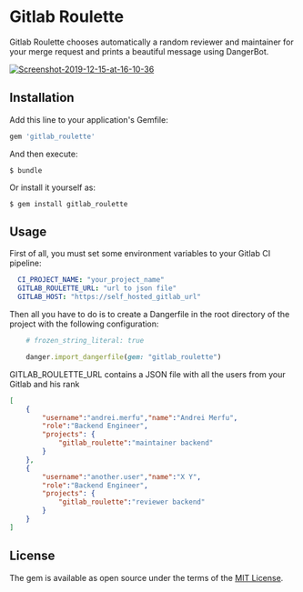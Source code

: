 # Gitlab Roulette

Gitlab Roulette chooses automatically a random reviewer and maintainer for your merge request and prints a beautiful message using DangerBot.

<a href="https://ibb.co/Sn9Dsyd"><img src="https://i.ibb.co/hWtx79Z/Screenshot-2019-12-15-at-16-10-36.png" alt="Screenshot-2019-12-15-at-16-10-36" border="0"></a>

## Installation

Add this line to your application's Gemfile:

```ruby
gem 'gitlab_roulette'
```

And then execute:

    $ bundle

Or install it yourself as:

    $ gem install gitlab_roulette

## Usage

First of all, you must set some environment variables to your Gitlab CI pipeline:

```yaml
  CI_PROJECT_NAME: "your_project_name"
  GITLAB_ROULETTE_URL: "url to json file"
  GITLAB_HOST: "https://self_hosted_gitlab_url"
```

Then all you have to do is to create a Dangerfile in the root directory of the project with the following configuration:

```ruby
	# frozen_string_literal: true

	danger.import_dangerfile(gem: "gitlab_roulette")
```

GITLAB_ROULETTE_URL contains a JSON file with all the users from your Gitlab and his rank

```json
[
	{
		"username":"andrei.merfu","name":"Andrei Merfu",
		"role":"Backend Engineer",
		"projects": {
			"gitlab_roulette":"maintainer backend"
		}
	},
	{
		"username":"another.user","name":"X Y",
		"role":"Backend Engineer",
		"projects": {
			"gitlab_roulette":"reviewer backend"
		}
	}
]
```

## License

The gem is available as open source under the terms of the [MIT License](https://opensource.org/licenses/MIT).
